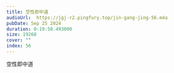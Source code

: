 ```yaml
---
title: 空性即中道
audioUrl:  https://jgj-r2.pingfury.top/jin-gang-jing-56.m4a
pubDate: Sep 25 2024
duration: 0:19:58.493000
size: 19268
cover: ""
index: 56
---
```

空性即中道